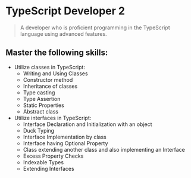 # TypeScript Developer 2

> A developer who is proficient programming in the TypeScript language using advanced features.

## Master the following skills:

- Utilize classes in TypeScript:
  - Writing and Using Classes
  - Constructor method
  - Inheritance of classes
  - Type casting
  - Type Assertion
  - Static Properties
  - Abstract class
- Utilize interfaces in TypeScript:
  - Interface Declaration and Initialization with an object
  - Duck Typing
  - Interface Implementation by class
  - Interface having Optional Property
  - Class extending another class and also implementing an Interface
  - Excess Property Checks
  - Indexable Types
  - Extending Interfaces
